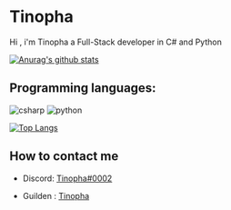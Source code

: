 # Tinopha
Hi , i'm Tinopha a Full-Stack developer in C# and Python

 [![Anurag's github stats](https://github-readme-stats.vercel.app/api?username=Tinopha)](https://github.com/anuraghazra/github-readme-stats)


## Programming languages:
<p>
  <img alt="csharp" src="https://img.shields.io/badge/-Csharp-43853D?style=flat-square&logo=Csharp&logoColor=white" />
  <img alt="python" src="https://img.shields.io/badge/-Python-21B500?style=flat-square&logo=python&logoColor=white" />
</p>

[![Top Langs](https://github-readme-stats.vercel.app/api/top-langs/?username=tinopha&layout=compact)](https://github.com/tinopha/github-readme-stats)

## How to contact me
- Discord: [Tinopha#0002](https://discord.gg/W7cY7FH)

- Guilden : [Tinopha](https://www.guilded.gg/i/MkdNndQE)
